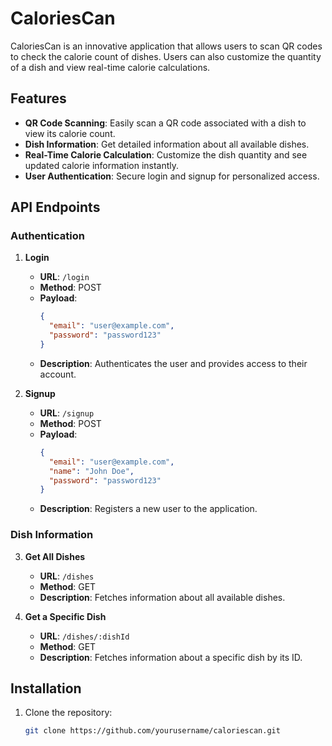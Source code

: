 # CaloriesCan

CaloriesCan is an innovative application that allows users to scan QR codes to check the calorie count of dishes. Users can also customize the quantity of a dish and view real-time calorie calculations.

## Features
- **QR Code Scanning**: Easily scan a QR code associated with a dish to view its calorie count.
- **Dish Information**: Get detailed information about all available dishes.
- **Real-Time Calorie Calculation**: Customize the dish quantity and see updated calorie information instantly.
- **User Authentication**: Secure login and signup for personalized access.

## API Endpoints

### Authentication
1. **Login**
   - **URL**: `/login`
   - **Method**: POST
   - **Payload**:
     ```json
     {
       "email": "user@example.com",
       "password": "password123"
     }
     ```
   - **Description**: Authenticates the user and provides access to their account.

2. **Signup**
   - **URL**: `/signup`
   - **Method**: POST
   - **Payload**:
     ```json
     {
       "email": "user@example.com",
       "name": "John Doe",
       "password": "password123"
     }
     ```
   - **Description**: Registers a new user to the application.

### Dish Information
3. **Get All Dishes**
   - **URL**: `/dishes`
   - **Method**: GET
   - **Description**: Fetches information about all available dishes.

4. **Get a Specific Dish**
   - **URL**: `/dishes/:dishId`
   - **Method**: GET
   - **Description**: Fetches information about a specific dish by its ID.

## Installation
1. Clone the repository:
   ```bash
   git clone https://github.com/yourusername/caloriescan.git

